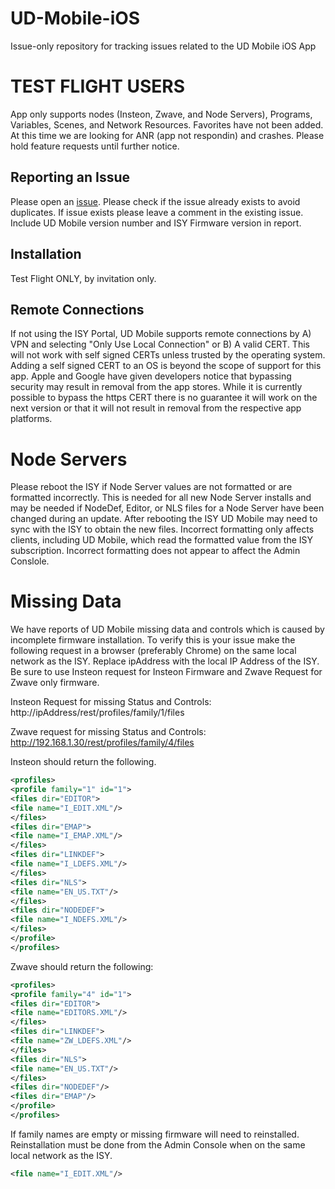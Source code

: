 # UD-Mobile-iOS
Issue-only repository for tracking issues related to the UD Mobile iOS App

# TEST FLIGHT USERS
App only supports nodes (Insteon, Zwave, and Node Servers), Programs, Variables, Scenes, and Network Resources. Favorites have not been added. At this time we are looking for ANR (app not respondin) and crashes.  Please hold feature requests until further notice.


## Reporting an Issue
Please open an [issue](https://github.com/UniversalDevicesInc/UD-Mobile-iOS/issues).
Please check if the issue already exists to avoid duplicates. If issue exists please leave a comment in the existing issue.
Include UD Mobile version number and ISY Firmware version in report.

## Installation
Test Flight ONLY, by invitation only.

## Remote Connections
If not using the ISY Portal, UD Mobile supports remote connections by A) VPN and selecting "Only Use Local Connection" or B) A valid CERT. This will not work with self signed CERTs unless trusted by the operating system. Adding a self signed CERT to an OS is beyond the scope of support for this app.
Apple and Google have given developers notice that bypassing security may result in removal from the app stores. While it is currently possible to bypass the https CERT there is no guarantee it will work on the next version or that it will not result in removal from the respective app platforms.  

# Node Servers
Please reboot the ISY if Node Server values are not formatted or are formatted incorrectly.  This is needed for all new Node Server installs and may be needed if NodeDef, Editor, or NLS files for a Node Server have been changed during an update.  After rebooting the ISY UD Mobile may need to sync with the ISY to obtain the new files. Incorrect formatting only affects clients, including UD Mobile, which read the formatted value from the ISY subscription.  Incorrect formatting does not appear to affect the Admin Conslole.

# Missing Data
We have reports of UD Mobile missing data and controls which is caused by incomplete firmware installation.  To verify this is your issue make the following request in a browser (preferably Chrome) on the same local network as the ISY. Replace ipAddress with the local IP Address of the ISY. Be sure to use Insteon request for Insteon Firmware and Zwave Request for Zwave only firmware.

Insteon Request for missing Status and Controls:
http://ipAddress/rest/profiles/family/1/files  

Zwave request for missing Status and Controls:
http://192.168.1.30/rest/profiles/family/4/files

Insteon should return the following.  
      
```xml
<profiles>
<profile family="1" id="1">
<files dir="EDITOR">
<file name="I_EDIT.XML"/>
</files>
<files dir="EMAP">
<file name="I_EMAP.XML"/>
</files>
<files dir="LINKDEF">
<file name="I_LDEFS.XML"/>
</files>
<files dir="NLS">
<file name="EN_US.TXT"/>
</files>
<files dir="NODEDEF">
<file name="I_NDEFS.XML"/>
</files>
</profile>
</profiles>
```

Zwave should return the following:

```xml
<profiles>
<profile family="4" id="1">
<files dir="EDITOR">
<file name="EDITORS.XML"/>
</files>
<files dir="LINKDEF">
<file name="ZW_LDEFS.XML"/>
</files>
<files dir="NLS">
<file name="EN_US.TXT"/>
</files>
<files dir="NODEDEF"/>
<files dir="EMAP"/>
</profile>
</profiles>
```

If family names are empty or missing firmware will need to reinstalled.  Reinstallation must be done from the Admin Console when on the same local network as the ISY.
```xml 
<file name="I_EDIT.XML"/>
```      
